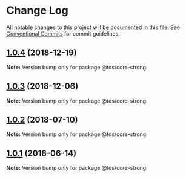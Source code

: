 # Change Log

All notable changes to this project will be documented in this file.
See [Conventional Commits](https://conventionalcommits.org) for commit guidelines.

<a name="1.0.4"></a>
## [1.0.4](https://github.com/telusdigital/tds/compare/@tds/core-strong@1.0.3...@tds/core-strong@1.0.4) (2018-12-19)




**Note:** Version bump only for package @tds/core-strong

<a name="1.0.3"></a>
## [1.0.3](https://github.com/telusdigital/tds/compare/@tds/core-strong@1.0.2...@tds/core-strong@1.0.3) (2018-12-06)




**Note:** Version bump only for package @tds/core-strong

<a name="1.0.2"></a>
## [1.0.2](https://github.com/telusdigital/tds/compare/@tds/core-strong@1.0.1...@tds/core-strong@1.0.2) (2018-07-10)




**Note:** Version bump only for package @tds/core-strong

<a name="1.0.1"></a>
## [1.0.1](https://github.com/telusdigital/tds/compare/@tds/core-strong@1.0.0...@tds/core-strong@1.0.1) (2018-06-14)




**Note:** Version bump only for package @tds/core-strong

